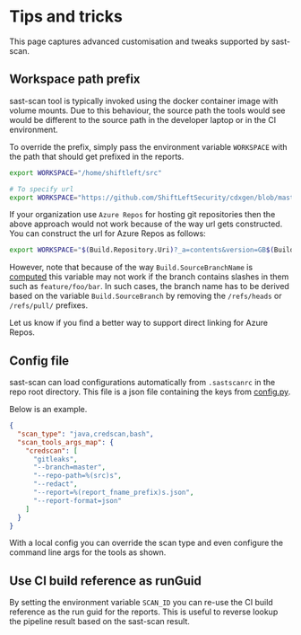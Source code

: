 # Tips and tricks

This page captures advanced customisation and tweaks supported by sast-scan.

## Workspace path prefix

sast-scan tool is typically invoked using the docker container image with volume mounts. Due to this behaviour, the source path the tools would see would be different to the source path in the developer laptop or in the CI environment.

To override the prefix, simply pass the environment variable `WORKSPACE` with the path that should get prefixed in the reports.

```bash
export WORKSPACE="/home/shiftleft/src"

# To specify url
export WORKSPACE="https://github.com/ShiftLeftSecurity/cdxgen/blob/master"
```

If your organization use `Azure Repos` for hosting git repositories then the above approach would not work because of the way url gets constructed. You can construct the url for Azure Repos as follows:

```bash
export WORKSPACE="$(Build.Repository.Uri)?_a=contents&version=GB$(Build.SourceBranchName)&path="
```

However, note that because of the way `Build.SourceBranchName` is [computed](https://docs.microsoft.com/en-us/azure/devops/pipelines/build/variables?view=azure-devops&tabs=yaml) this variable may not work if the branch contains slashes in them such as `feature/foo/bar`. In such cases, the branch name has to be derived based on the variable `Build.SourceBranch` by removing the `/refs/heads` or `/refs/pull/` prefixes.

Let us know if you find a better way to support direct linking for Azure Repos.

## Config file

sast-scan can load configurations automatically from `.sastscanrc` in the repo root directory. This file is a json file containing the keys from [config.py](lib/config.py).

Below is an example.

```json
{
  "scan_type": "java,credscan,bash",
  "scan_tools_args_map": {
    "credscan": [
      "gitleaks",
      "--branch=master",
      "--repo-path=%(src)s",
      "--redact",
      "--report=%(report_fname_prefix)s.json",
      "--report-format=json"
    ]
  }
}
```

With a local config you can override the scan type and even configure the command line args for the tools as shown.

## Use CI build reference as runGuid

By setting the environment variable `SCAN_ID` you can re-use the CI build reference as the run guid for the reports. This is useful to reverse lookup the pipeline result based on the sast-scan result.
